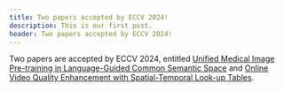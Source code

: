 ```yaml
---
title: Two papers accepted by ECCV 2024!
description: This is our first post. 
header: Two papers accepted by ECCV 2024!
---
```


Two papers are accepted by ECCV 2024, entitled [Unified Medical Image Pre-training in
Language-Guided Common Semantic Space](https://arxiv.org/pdf/2311.14851) and [Online Video Quality Enhancement with Spatial-Temporal Look-up Tables](https://arxiv.org/pdf/2311.13616).

